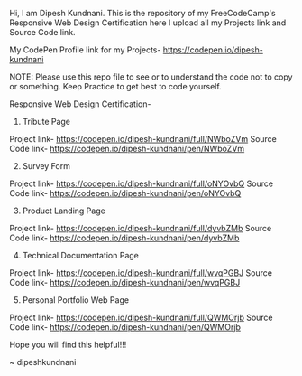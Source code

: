 Hi, I am Dipesh Kundnani.
This is the repository of my FreeCodeCamp's Responsive Web Design Certification
here I upload all my Projects link and Source Code link.

My CodePen Profile link for my Projects-  https://codepen.io/dipesh-kundnani

NOTE: Please use this repo file to see or to understand the code not to copy or something. Keep Practice to get best to code yourself.

Responsive Web Design Certification-

1. Tribute Page

Project link-  https://codepen.io/dipesh-kundnani/full/NWboZVm
Source Code link-  https://codepen.io/dipesh-kundnani/pen/NWboZVm


2. Survey Form

Project link-  https://codepen.io/dipesh-kundnani/full/oNYOvbQ
Source Code link-  https://codepen.io/dipesh-kundnani/pen/oNYOvbQ


3. Product Landing Page

Project link-  https://codepen.io/dipesh-kundnani/full/dyvbZMb
Source Code link-  https://codepen.io/dipesh-kundnani/pen/dyvbZMb


4. Technical Documentation Page

Project link-  https://codepen.io/dipesh-kundnani/full/wvqPGBJ
Source Code link-  https://codepen.io/dipesh-kundnani/pen/wvqPGBJ


5. Personal Portfolio Web Page

Project link-  https://codepen.io/dipesh-kundnani/full/QWMOrjb
Source Code link-  https://codepen.io/dipesh-kundnani/pen/QWMOrjb


Hope you will find this helpful!!!

~ dipeshkundnani
